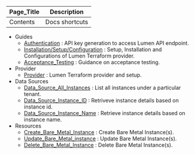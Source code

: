 | Page_Title      | Description                                 |
|-----------------|---------------------------------------------|
| Contents  | Docs shortcuts        |

- Guides
    - [Authentication](guides/authentication.md) : API key generation to access Lumen API endpoint.
    - [Installation/Setup/Configuration](guides/getting_started.md) : Setup, Installation and Configurations of Lumen Terraform provider.
    - [Acceptance_Testing](acceptance-testing/acceptance-testing.md) : Guidance on acceptance testing.
- Provider
    - [Provider](provider/provider.md) : Lumen Terraform provider and setup.
- Data Sources
    - [Data_Source_All_Instances](data-sources/data_source_bare_metal_instances.md) : List all instances under a particular tenant.
    - [Data_Source_Instance_ID](data-sources/data_source_bare_metal_instance_id.md) : Retriveve instance details based on instance id.
    - [Data_Source_Instance_Name](data-sources/data_source_bare_metal_instance_name.md) : Retrieve instance details based on instance name.
- Resources
    - [Create_Bare_Metal_Instance](resources/resource_order_create_bare_metal_instance.md) : Create Bare Metal Instance(s).
    - [Update_Bare_Metal_instance](resources/resource_order_update_bare_metal_instance.md) : Update Bare Metal Instance(s).
    - [Delete_Bare_Metal_Instance](resources/resource_order_delete_bare_metal_instance.md) : Delete Bare Metal Instance(s).
